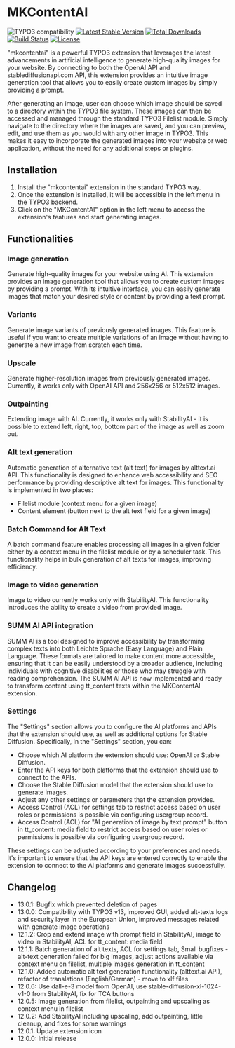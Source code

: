 # MKContentAI

![TYPO3 compatibility](https://img.shields.io/badge/TYPO3-11.5%20%7C%2012.4-orange?maxAge=3600&style=flat-square&logo=typo3)
[![Latest Stable Version](https://img.shields.io/packagist/v/dmk/mkcontentai.svg?maxAge=3600&style=flat-square&logo=composer)](https://packagist.org/packages/dmk/mkcontentai)
[![Total Downloads](https://img.shields.io/packagist/dt/dmk/mkcontentai.svg?maxAge=3600&style=flat-square)](https://packagist.org/packages/dmk/mkcontentai)
[![Build Status](https://img.shields.io/github/actions/workflow/status/DMKEBUSINESSGMBH/typo3-mkcontentai/php.yml?branch=12.4&maxAge=3600&style=flat-square&logo=github-actions)](https://github.com/DMKEBUSINESSGMBH/typo3-mkcontentai/actions?query=workflow%3A%22PHP+Checks%22)
[![License](https://img.shields.io/packagist/l/dmk/mkcontentai.svg?maxAge=3600&style=flat-square&logo=gnu)](https://packagist.org/packages/dmk/mkcontentai)

"mkcontentai" is a powerful TYPO3 extension that leverages the latest advancements in artificial intelligence to generate high-quality images for your website. By connecting to both the OpenAI API and stablediffusionapi.com API, this extension provides an intuitive image generation tool that allows you to easily create custom images by simply providing a prompt.

After generating an image, user can choose which image should be saved to a directory within the TYPO3 file system. These images can then be accessed and managed through the standard TYPO3 Filelist module. Simply navigate to the directory where the images are saved, and you can preview, edit, and use them as you would with any other image in TYPO3. This makes it easy to incorporate the generated images into your website or web application, without the need for any additional steps or plugins.

## Installation

1. Install the "mkcontentai" extension in the standard TYPO3 way.
2. Once the extension is installed, it will be accessible in the left menu in the TYPO3 backend.
3. Click on the "MKContentAI" option in the left menu to access the extension's features and start generating images.

## Functionalities

### Image generation
Generate high-quality images for your website using AI. This extension provides an image generation tool that allows you to create custom images by providing a prompt. With its intuitive interface, you can easily generate images that match your desired style or content by providing a text prompt.

### Variants
Generate image variants of previously generated images. This feature is useful if you want to create multiple variations of an image without having to generate a new image from scratch each time.

### Upscale
Generate higher-resolution images from previously generated images. Currently, it works only with OpenAI API and 256x256 or 512x512 images.

### Outpainting
Extending image with AI. Currently, it works only with StabilityAI - it is possible to extend left, right, top, bottom part of the image as well as zoom out.

### Alt text generation
Automatic generation of alternative text (alt text) for images by alttext.ai API. This functionality is designed to enhance web accessibility and SEO performance by providing descriptive alt text for images. This functionality is implemented in two places:

- Filelist module (context menu for a given image)
- Content element (button next to the alt text field for a given image)

### Batch Command for Alt Text
A batch command feature enables processing all images in a given folder either by a context menu in the filelist module or by a scheduler task. This functionality helps in bulk generation of alt texts for images, improving efficiency.

### Image to video generation
Image to video currently works only with StabilityAI. This functionality introduces the ability to create a video from provided image.

### SUMM AI API integration
SUMM AI is a tool designed to improve accessibility by transforming complex texts into both Leichte Sprache (Easy Language) and Plain Language. These formats are tailored to make content more accessible, ensuring that it can be easily understood by a broader audience, including individuals with cognitive disabilities or those who may struggle with reading comprehension.
The SUMM AI API is now implemented and ready to transform content using tt_content texts within the MKContentAI extension.

### Settings
The "Settings" section allows you to configure the AI platforms and APIs that the extension should use, as well as additional options for Stable Diffusion. Specifically, in the "Settings" section, you can:

- Choose which AI platform the extension should use: OpenAI or Stable Diffusion.
- Enter the API keys for both platforms that the extension should use to connect to the APIs.
- Choose the Stable Diffusion model that the extension should use to generate images.
- Adjust any other settings or parameters that the extension provides.
- Access Control (ACL) for settings tab to restrict access based on user roles or permissions is possible via configuring usergroup record.
- Access Control (ACL) for "AI generation of image by text prompt" button in tt_content: media field to restrict access based on user roles or permissions is possible via configuring usergroup record.

These settings can be adjusted according to your preferences and needs. It's important to ensure that the API keys are entered correctly to enable the extension to connect to the AI platforms and generate images successfully.

## Changelog

- 13.0.1: Bugfix which prevented deletion of pages
- 13.0.0: Compatibility with TYPO3 v13, improved GUI, added alt-texts logs and security layer in the European Union, improved messages related with generate image operations
- 12.1.2: Crop and extend image with prompt field in StabilityAI, image to video in StabilityAI, ACL for tt_content: media field
- 12.1.1: Batch generation of alt texts, ACL for settings tab, Small bugfixes - alt-text generation failed for big images, adjust actions available via context menu on filelist, multiple images generation in tt_content
- 12.1.0: Added automatic alt text generation functionality (alttext.ai API), refactor of translations (English/German) - move to xlf files
- 12.0.6: Use dall-e-3 model from OpenAI, use stable-diffusion-xl-1024-v1-0 from StabilityAI, fix for TCA buttons
- 12.0.5: Image generation from filelist, outpainting and upscaling as context menu in filelist
- 12.0.2: Add StabilityAI including upscaling, add outpainting, little cleanup, and fixes for some warnings
- 12.0.1: Update extension icon
- 12.0.0: Initial release
